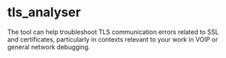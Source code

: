 # tls_analyser
The tool can help troubleshoot TLS communication errors related to SSL and certificates, particularly in contexts relevant to your work in VOIP or general network debugging.
